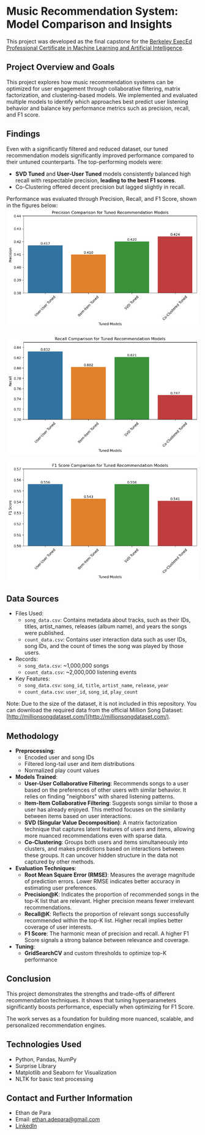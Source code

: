 # Music Recommendation System: Model Comparison and Insights

This project was developed as the final capstone for the [Berkeley ExecEd Professional Certificate in Machine Learning and Artificial Intelligence](https://em-executive.berkeley.edu/professional-certificate-machine-learning-artificial-intelligence).

## Project Overview and Goals
This project explores how music recommendation systems can be optimized for user engagement through collaborative filtering, matrix factorization, and clustering-based models. We implemented and evaluated multiple models to identify which approaches best predict user listening behavior and balance key performance metrics such as precision, recall, and F1 score.

## Findings
Even with a significantly filtered and reduced dataset, our tuned recommendation models significantly improved performance compared to their untuned counterparts. The top-performing models were:
- **SVD Tuned** and **User-User Tuned** models consistently balanced high recall with respectable precision, **leading to the best F1 scores**.
- Co-Clustering offered decent precision but lagged slightly in recall.

Performance was evaluated through Precision, Recall, and F1 Score, shown in the figures below:
![Precision Plot](precision_plot.png)

![Recall Plot](recall_plot.png)

![F1 Score Plot](f1_score_plot.png)

## Data Sources

- Files Used:
  - `song_data.csv`: Contains metadata about tracks, such as their IDs, titles, artist_names, releases (album name), and years the songs were published.
  - `count_data.csv`: Contains user interaction data such as user IDs, song IDs, and the count of times the song was played by those users.
- Records:
  - `song_data.csv`: ~1,000,000 songs
  - `count_data.csv`: ~2,000,000 listening events
- Key Features:
  - `song_data.csv`: `song_id`, `title`, `artist_name`, `release`, `year`
  - `count_data.csv`: `user_id`, `song_id`, `play_count`

Note: Due to the size of the dataset, it is not included in this repository. You can download the required data from the official Million Song Dataset: [http://millionsongdataset.com/](http://millionsongdataset.com/).

## Methodology
- **Preprocessing**:
  - Encoded user and song IDs
  - Filtered long-tail user and item distributions
  - Normalized play count values
- **Models Trained**:
  - **User-User Collaborative Filtering**: Recommends songs to a user based on the preferences of other users with similar behavior. It relies on finding "neighbors" with shared listening patterns.
  - **Item-Item Collaborative Filtering**: Suggests songs similar to those a user has already enjoyed. This method focuses on the similarity between items based on user interactions.
  - **SVD (Singular Value Decomposition)**: A matrix factorization technique that captures latent features of users and items, allowing more nuanced recommendations even with sparse data.
  - **Co-Clustering**: Groups both users and items simultaneously into clusters, and makes predictions based on interactions between these groups. It can uncover hidden structure in the data not captured by other methods.
- **Evaluation Techniques**:
  - **Root Mean Square Error (RMSE)**: Measures the average magnitude of prediction errors. Lower RMSE indicates better accuracy in estimating user preferences.
  - **Precision@K**: Indicates the proportion of recommended songs in the top-K list that are relevant. Higher precision means fewer irrelevant recommendations.
  - **Recall@K**: Reflects the proportion of relevant songs successfully recommended within the top-K list. Higher recall implies better coverage of user interests.
  - **F1 Score**: The harmonic mean of precision and recall. A higher F1 Score signals a strong balance between relevance and coverage.
- **Tuning**:
  - **GridSearchCV** and custom thresholds to optimize top-K performance
   
## Conclusion

This project demonstrates the strengths and trade-offs of different recommendation techniques. It shows that tuning hyperparameters significantly boosts performance, especially when optimizing for F1 Score.

The work serves as a foundation for building more nuanced, scalable, and personalized recommendation engines.

## Technologies Used

- Python, Pandas, NumPy
- Surprise Library
- Matplotlib and Seaborn for Visualization
- NLTK for basic text processing

## Contact and Further Information
- Ethan de Para
- Email: ethan.adepara@gmail.com
- [LinkedIn](https://www.linkedin.com/in/ethan-adp6816/)
